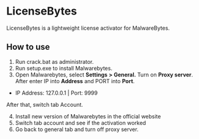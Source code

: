 # LicenseBytes
LicenseBytes is a lightweight license activator for MalwareBytes.

## How to use
1. Run crack.bat as administrator.
2. Run setup.exe to install Malwarebytes.
3. Open Malwarebytes, select **Settings** **> General.** Turn on **Proxy server**. After enter IP into **Address** and PORT into **Port**.
- IP Address: 127.0.0.1  |  Port: 9999


After that, switch tab Account.

4. Install new version of Malwarebytes in the official website
5. Switch tab account and see if the activation worked
6. Go back to general tab and turn off proxy server.
